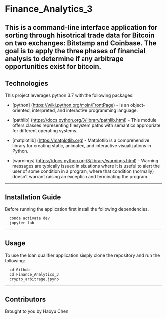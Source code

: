 # Finance_Analytics_3

This is a command-line interface application for sorting through hisotrical trade data for Bitcoin on two exchanges: Bitstamp and Coinbase.  The goal is to apply the three phases of financial analysis to determine if any arbitrage opportunities exist for bitcoin.
---


## Technologies

This project leverages python 3.7 with the following packages:

* [python] (https://wiki.python.org/moin/FrontPage) - is an object-oriented, interpreted, and interactive programming language.

* [pathlib] (https://docs.python.org/3/library/pathlib.html) - This module offers classes representing filesystem paths with semantics appropriate for different operating systems.

* [matplotlib] (https://matplotlib.org) - Matplotlib is a comprehensive library for creating static, animated, and interactive visualizations in Python.

* [warnings] (https://docs.python.org/3/library/warnings.html) - Warning messages are typically issued in situations where it is useful to alert the user of some condition in a program, where that condition (normally) doesn’t warrant raising an exception and terminating the program.


---

## Installation Guide

Before running the application first install the following dependencies.

```python
  conda activate dev
  jupyter lab
```
---

## Usage

To use the loan qualifier application simply clone the repository and run the following:

```python
  cd Github
  cd Finance_Analytics_3
  crypto_arbitrage.jpynb
```

---

## Contributors

Brought to you by Haoyu Chen